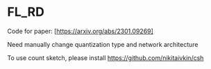 # FL_RD
Code for paper: [https://arxiv.org/abs/2301.09269]

Need manually change quantization type and network architecture

To use count sketch, please install https://github.com/nikitaivkin/csh
